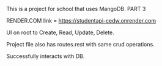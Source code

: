 This is a project for school that uses MangoDB. PART 3

RENDER.COM link = https://studentapi-cedw.onrender.com

UI on root to Create, Read, Update, Delete.

Project file also has routes.rest with same crud operations.

Successfully interacts with DB.
